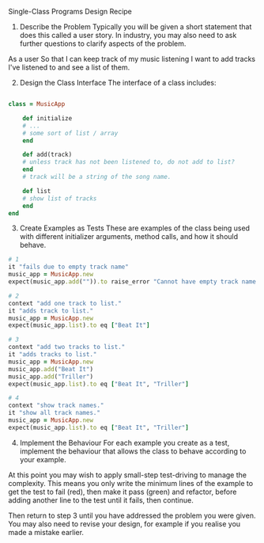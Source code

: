 Single-Class Programs Design Recipe

1. Describe the Problem
   Typically you will be given a short statement that does this called a user story. In industry, you may also need to ask further questions to clarify aspects of the problem.

As a user
So that I can keep track of my music listening
I want to add tracks I've listened to and see a list of them.

2. Design the Class Interface
   The interface of a class includes:

```ruby

class = MusicApp

    def initialize
    # ...
    # some sort of list / array
    end

    def add(track)
    # unless track has not been listened to, do not add to list?
    end
    # track will be a string of the song name.

    def list
    # show list of tracks
    end
end


```

3. Create Examples as Tests
   These are examples of the class being used with different initializer arguments, method calls, and how it should behave.

```ruby
# 1
it "fails due to empty track name"
music_app = MusicApp.new
expect(music_app.add("")).to raise_error "Cannot have empty track name."

# 2
context "add one track to list."
it "adds track to list."
music_app = MusicApp.new
expect(music_app.list).to eq ["Beat It"]

# 3
context "add two tracks to list."
it "adds tracks to list."
music_app = MusicApp.new
music_app.add("Beat It")
music_app.add("Triller")
expect(music_app.list).to eq ["Beat It", "Triller"]

# 4
context "show track names."
it "show all track names."
music_app = MusicApp.new
expect(music_app.list).to eq ["Beat It", "Triller"]
```

4. Implement the Behaviour
   For each example you create as a test, implement the behaviour that allows the class to behave according to your example.

At this point you may wish to apply small-step test-driving to manage the complexity. This means you only write the minimum lines of the example to get the test to fail (red), then make it pass (green) and refactor, before adding another line to the test until it fails, then continue.

Then return to step 3 until you have addressed the problem you were given. You may also need to revise your design, for example if you realise you made a mistake earlier.
